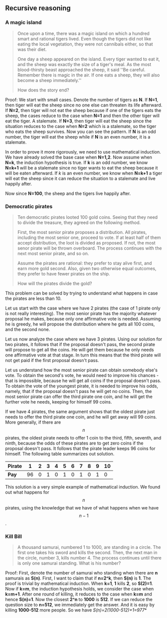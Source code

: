 ## Recursive reasoning

### A magic island

> Once upon a time, there was a magic island on which a hundred smart and rational tigers lived. Even though the tigers did not like eating the local vegetation, they were not cannibals either, so that was their diet.
>
> One day a sheep appeared on the island. Every tiger wanted to eat it, and the sheep was exactly the size of a tiger's meal. As the most blood-thirsty beast approached the sheep, it said ''Be careful. Remember there is magic in the air. If one eats a sheep, they will also become a sheep immediately.''
>
>How does the story end?

Proof:
We start with small cases. Denote the number of tigers as **N**. If **N=1**, then tiger will eat the sheep since no one else can threaten its life afterward. If **N=2**, then tiger will not eat the sheep because if one of the tigers eats the sheep, the cases reduce to the case when **N=1** and then the other tiger will eat the tiger. A stalemate. If **N=3**, then tiger will eat the sheep since the situation reduces to the case when **N=2** which is a stalemate, so the tiger who eats the sheep survives. Now you can see the pattern. If **N** is an odd number, the tiger will eat the sheep while if **N** is an even number, it is a stalemate. 

In order to prove it more rigorously, we need to use mathematical induction. We have already solved the base case when **N=1,2**. Now assume when **N=k**, the induction hypothesis is true. If **k** is an odd number, we know **N=k+1** will be a stalemate since no tiger wants to eat the sheep because it will be eaten afterward. If $k$ is an even number, we know when **N=k+1** a tiger will eat the sheep since it can reduce the situation to a stalemate and live happily after. 

Now since **N=100**, the sheep and the tigers live happily after.

### Democratic pirates

> Ten democratic pirates looted 100 gold coins. Seeing that they need to divide the treasure, they agreed on the following method.
> 
> First, the most senior pirate proposes a distribution. All pirates, including the most senior one, proceed to vote. If at least half of them accept distribution, the loot is divided as proposed. If not, the most senor pirate will be thrown overboard. The process continues with the next most senior pirate, and so on.
> 
> Assume the pirates are rational: they prefer to stay alive first, and earn more gold second. Also, given two otherwise equal outcomes, they prefer to have fewer pirates on the ship.
> 
> How will the pirates divide the gold?

This problem can be solved by trying to understand what happens in case the pirates are less than 10. 

Let us start with the case where we have 2 pirates (the case of 1 pirate only is not really interesting). The most senior pirate has the majority whatever proposal he makes, because only one affirmative vote is needed. Assuming he is greedy, he will propose the distribution where he gets all 100 coins, and the second none.

Let us now analyze the case where we have 3 pirates. Using our solution for two pirates, it follows that if the proposal doesn't pass, the second pirate will propose to get all the coins. He will get them because he only needs one affirmative vote at that stage. In turn this means that the third pirate will not get paid if the first proposal doesn't pass.

Let us understand how the most senior pirate can obtain somebody else's vote. To obtain the second's vote, he would need to improve his chances - that is impossible, because he will get all coins if the proposal doesn't pass. To obtain the vote of the youngest pirate, it is needed to improve his odds, namely, that if the proposal doesn't pass he will get no coins. Then, the most senior pirate can offer the third pirate one coin, and he will get the further vote he needs, keeping for himself 99 coins.

If we have 4 pirates, the same argument shows that the oldest pirate just needs to offer the third pirate one coin, and he will get away will 99 coins. More generally, if there are $$n$$ pirates, the oldest pirate needs to offer 1 coin to the third, fifth, seventh, and ninth, because the odds of these pirates are to get zero coins if the proposal doesn't pass. It follows that the pirate leader keeps 96 coins for himself. The following table summarizes out solution.

| **Pirate** | 1  | 2 | 3 | 4 | 5 | 6 | 7 | 8 | 9 | 10 |
|------------|----|---|---|---|---|---|---|---|---|----|
| **Pay**    | 96 | 0 | 1 | 0 | 1 | 0 | 1 | 0 | 1 | 0  |

This solution is a very simple example of mathematical induction. We found out what happens for $$n$$ pirates, using the knowledge that we have of what happens when we have $$n-1$$.

### Kill Bill

> A thousand samurai, numbered 1 to 1000, are standing in a circle. The first one takes his sword and kills the second. Then, the next man in the circle, number 3, kills number 4. The process continues until there is only one samurai standing. What is his number?

Proof:
First, denote the number of samurai who standing when there are **n** samurais as **S(n)**. First, I want to claim that if **n=2^k**, then **S(n)** is **1**. The proof is trivial by mathematical induction. When **k=1**, **1** kills **2**, so **S(2)=1**. Now if **k=m**, the induction hypothesis holds, we consider the case when **k=m+1**. After one round of killing, it reduces to the case when **k=m** and hence **S(n)=1**. 
Now the closest **2^n** to **1000** is **512**. If we can reduce the question size to **n=512**, we immediately get the answer. And it is easy by killing **1000-512** more people. So we have **S(n)=2*(1000-512)+1=977**
